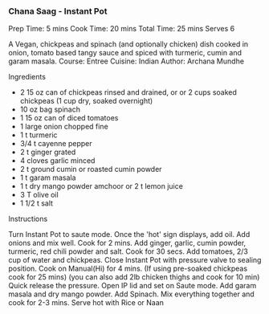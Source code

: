 ### Chana Saag - Instant Pot
Prep Time: 5 mins
Cook Time: 20 mins
Total Time: 25 mins
Serves 6
 
A Vegan, chickpeas and spinach (and optionally chicken) dish cooked in onion, tomato based tangy sauce and spiced with turmeric, cumin and garam masala.
Course: Entree
Cuisine: Indian
Author: Archana Mundhe

Ingredients
* 2 15 oz can of chickpeas rinsed and drained, or or 2 cups soaked chickpeas (1 cup dry, soaked overnight)
* 10 oz bag spinach 
* 1 15 oz can of diced tomatoes
* 1 large onion chopped fine
* 1 t turmeric
* 3/4 t cayenne pepper
* 2 t ginger grated
* 4 cloves garlic minced
* 2 t ground cumin or roasted cumin powder
* 1 t garam masala
* 1 t dry mango powder amchoor or 2 t lemon juice
* 3 T olive oil 
* 1 1/2 t salt

Instructions

Turn Instant Pot to saute mode. Once the 'hot' sign displays, add oil. Add onions and mix well. Cook for 2 mins.
Add ginger, garlic, cumin powder, turmeric, red chili powder and salt. Cook for 30 secs.
Add tomatoes, 2/3 cup of water and chickpeas.
Close Instant Pot with pressure valve to sealing position. Cook on Manual(Hi) for 4 mins. 
(If using pre-soaked chickpeas cook for 25 mins)
(you can also add 2lb chicken thighs and cook for 10 min)
Quick release the pressure. Open IP lid and set on Saute mode.
Add garam masala and dry mango powder. Add Spinach. Mix everything together and cook for 2-3 mins.
Serve hot with Rice or Naan
